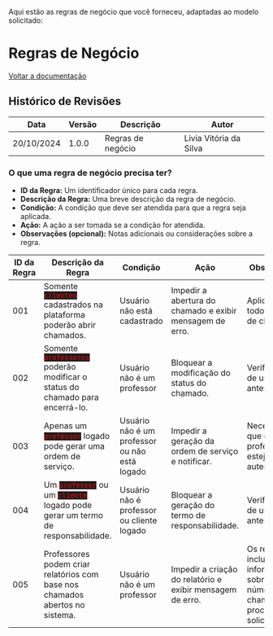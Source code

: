 Aqui estão as regras de negócio que você forneceu, adaptadas ao modelo solicitado:

# Regras de Negócio
[Voltar a documentação](../documentacao.md)

## Histórico de Revisões

| Data       | Versão | Descrição                  | Autor                          |
|------------|--------|----------------------------|--------------------------------|
| 20/10/2024 | 1.0.0  | Regras de negócio          | Livia Vitória da Silva         |

### O que uma regra de negócio precisa ter?

- **ID da Regra:** Um identificador único para cada regra.
- **Descrição da Regra:** Uma breve descrição da regra de negócio.
- **Condição:** A condição que deve ser atendida para que a regra seja aplicada.
- **Ação:** A ação a ser tomada se a condição for atendida.
- **Observações (opcional):** Notas adicionais ou considerações sobre a regra.

| **ID da Regra** | **Descrição da Regra**                                      | **Condição**                                  | **Ação**                                               | **Observações**                                   |
|------------------|-----------------------------------------------------------|-----------------------------------------------|--------------------------------------------------------|--------------------------------------------------|
| 001              | Somente <code style="background-color: #1E1E1E; color: red;">clientes</code> cadastrados na plataforma poderão abrir chamados. | Usuário não está cadastrado                    | Impedir a abertura do chamado e exibir mensagem de erro. | Aplicável a todos os tipos de clientes.          |
| 002              | Somente <code style="background-color: #1E1E1E; color: red;">professores</code> poderão modificar o status do chamado para encerrá-lo. | Usuário não é um professor                     | Bloquear a modificação do status do chamado.           | Verificar o tipo de usuário antes da ação.       |
| 003              | Apenas um <code style="background-color: #1E1E1E; color: red;">professor</code> logado pode gerar uma ordem de serviço. | Usuário não é um professor ou não está logado | Impedir a geração da ordem de serviço e notificar.     | Necessário que o professor esteja autenticado.    |
| 004              | Um <code style="background-color: #1E1E1E; color: red;">professor</code> ou um <code style="background-color: #1E1E1E; color: red;">cliente</code> logado pode gerar um termo de responsabilidade. | Usuário não é professor ou cliente logado      | Bloquear a geração do termo de responsabilidade.       | Verificar o tipo de usuário antes da ação.       |
| 005              | Professores podem criar relatórios com base nos chamados abertos no sistema. | Usuário não é um professor                     | Impedir a criação do relatório e exibir mensagem de erro. | Os relatórios incluirão informações sobre o número do chamado e os procedimentos solicitados. |
